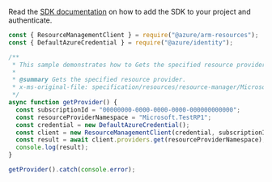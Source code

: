 Read the [SDK documentation](https://github.com/Azure/azure-sdk-for-js/blob/%40azure%2Farm-resources_5.0.1/sdk/resources/arm-resources/README.md) on how to add the SDK to your project and authenticate.

```javascript
const { ResourceManagementClient } = require("@azure/arm-resources");
const { DefaultAzureCredential } = require("@azure/identity");

/**
 * This sample demonstrates how to Gets the specified resource provider.
 *
 * @summary Gets the specified resource provider.
 * x-ms-original-file: specification/resources/resource-manager/Microsoft.Resources/stable/2021-04-01/examples/GetProvider.json
 */
async function getProvider() {
  const subscriptionId = "00000000-0000-0000-0000-000000000000";
  const resourceProviderNamespace = "Microsoft.TestRP1";
  const credential = new DefaultAzureCredential();
  const client = new ResourceManagementClient(credential, subscriptionId);
  const result = await client.providers.get(resourceProviderNamespace);
  console.log(result);
}

getProvider().catch(console.error);
```

